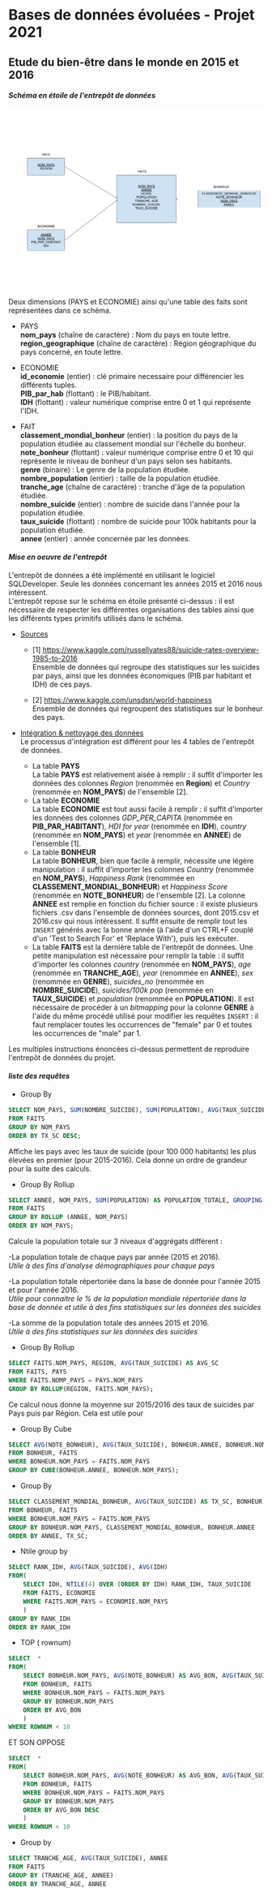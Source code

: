 # **Bases de données évoluées - Projet 2021** #
## Etude du bien-être dans le monde en 2015 et 2016 ##

#### *Schéma en étoile de l'entrepôt de données* ####

![Schéma en flocon](flocon.png)

Deux dimensions (PAYS et ECONOMIE) ainsi qu'une table des faits sont représentées dans ce schéma.  

- PAYS  
**nom_pays** (chaîne de caractère) : Nom du pays en toute lettre.  
**region_geographique** (chaîne de caractère) : Région géographique du pays concerné, en toute lettre.

- ECONOMIE  
**id_economie** (entier) : clé primaire necessaire pour différencier les différents tuples.  
**PIB_par_hab** (flottant) : le PIB/habitant.  
**IDH** (flottant) : valeur numérique comprise entre 0 et 1 qui représente l'IDH.  

- FAIT  
**classement_mondial_bonheur** (entier) : la position du pays de la population étudiée au classement mondial sur l'échelle du bonheur.  
**note_bonheur** (flottant) : valeur numérique comprise entre 0 et 10 qui représente le niveau de bonheur d'un pays selon ses habitants.  
**genre** (binaire) : Le genre de la population étudiée.    
**nombre_population** (entier) : taille de la population étudiée.  
**tranche_age** (chaîne de caractère) : tranche d'âge de la population étudiée.  
**nombre_suicide** (entier) : nombre de suicide dans l'année pour la population étudiée.  
**taux_suicide** (flottant) : nombre de suicide pour 100k habitants pour la population étudiée.  
**annee** (entier) : année concernée par les données.
  
#### *Mise en oeuvre de l'entrepôt* ####

L'entrepôt de données a été implémenté en utilisant le logiciel SQLDeveloper. Seule les données concernant les années 2015 et 2016 nous intéressent.   
L'entrepôt repose sur le schéma en étoile présenté ci-dessus : il est nécessaire de respecter les différentes organisations des tables ainsi que les différents types primitifs utilisés dans le schéma.

- <u>Sources</u>
  - [1] https://www.kaggle.com/russellyates88/suicide-rates-overview-1985-to-2016  
    Ensemble de données qui regroupe des statistiques sur les suicides par pays, ainsi que les données économiques (PIB par habitant et IDH) de ces pays.

  - [2] https://www.kaggle.com/unsdsn/world-happiness  
    Ensemble de données qui regroupent des statistiques sur le bonheur des pays.

- <u>Intégration & nettoyage des données</u>  
  Le processus d'intégration est différent pour les 4 tables de l'entrepôt de données.
  - La table **PAYS**  
    La table **PAYS** est relativement aisée à remplir : il suffit d'importer les données des colonnes *Region* (renommée en **Region**) et *Country* (renommée en **NOM_PAYS**) de l'ensemble [2].
  - La table **ECONOMIE**  
    La table **ECONOMIE** est tout aussi facile à remplir : il suffit d'importer les données des colonnes *GDP_PER_CAPITA* (renommée en **PIB_PAR_HABITANT**), *HDI for year* (renommée en **IDH**), *country* (renommée en **NOM_PAYS**) et *year* (renommée en **ANNEE**) de l'ensemble [1].
  - La table **BONHEUR**  
    La table **BONHEUR**, bien que facile à remplir, nécessite une légère manipulation : il suffit d'importer les colonnes *Country* (renommée en **NOM_PAYS**), *Happiness Rank* (renommée en **CLASSEMENT_MONDIAL_BONHEUR**) et *Happiness Score* (renommée en **NOTE_BONHEUR**) de l'ensemble [2].
    La colonne **ANNEE** est remplie en fonction du fichier source : il existe plusieurs fichiers .csv dans l'ensemble de données sources, dont 2015.csv et 2016.csv qui nous intéressent. Il suffit ensuite de remplir tout les ```INSERT``` générés avec la bonne année (à l'aide d'un CTRL+F couplé d'un 'Test to Search For' et 'Replace With'), puis les exécuter.
  - La table **FAITS** est la dernière table de l'entrepôt de données. Une petite manipulation est nécessaire pour remplir la table : il suffit d'importer les colonnes *country* (renommée en **NOM_PAYS**), *age* (renommée en **TRANCHE_AGE**), *year* (renommée en **ANNEE**), *sex* (renommée en **GENRE**), *suicides_no* (renommée en **NOMBRE_SUICIDE**), *suicides/100k pop* (renommée en **TAUX_SUICIDE**) et *population* (renommée en **POPULATION**).
    Il est nécessaire de procéder à un *bitmapping* pour la colonne **GENRE** à l'aide du même procédé utilisé pour modifier les requêtes ````INSERT```` : il faut remplacer toutes les occurrences de "female" par 0 et toutes les occurrences de "male" par 1.

Les multiples instructions énoncées ci-dessus permettent de reproduire l'entrepôt de données du projet.

#### *liste des requêtes* ####
- Group By
```sql
SELECT NOM_PAYS, SUM(NOMBRE_SUICIDE), SUM(POPULATION), AVG(TAUX_SUICIDE) as TX_SC 
FROM FAITS
GROUP BY NOM_PAYS
ORDER BY TX_SC DESC;
```
Affiche les pays avec les taux de suicide (pour 100 000 habitants) les plus élevées en premier (pour 2015-2016).
Cela donne un ordre de grandeur pour la suite des calculs.


- Group By Rollup
```sql
SELECT ANNEE, NOM_PAYS, SUM(POPULATION) AS POPULATION_TOTALE, GROUPING(ANNEE) AS GRP
FROM FAITS
GROUP BY ROLLUP (ANNEE, NOM_PAYS)
ORDER BY NOM_PAYS;
```  
Calcule la population totale sur 3 niveaux d'aggrégats différent :

-La population totale de chaque pays par année (2015 et 2016).  
*Utile à des fins d'analyse démographiques pour chaque pays*

-La population totale répertoriée dans la base de donnée pour l'année 2015 et pour l'année 2016.  
*Utile pour connaitre le % de la population mondiale répertoriée dans la base de donnée et utile à des fins statistiques sur les données des suicides*

-La somme de la population totale des années 2015 et 2016.  
*Utile à des fins statistiques sur les données des suicides*


- Group By Rollup
```sql
SELECT FAITS.NOM_PAYS, REGION, AVG(TAUX_SUICIDE) AS AVG_SC
FROM FAITS, PAYS
WHERE FAITS.NOMP_PAYS = PAYS.NOM_PAYS
GROUP BY ROLLUP(REGION, FAITS.NOM_PAYS);
```
Ce calcul nous donne la moyenne sur 2015/2016 des taux de suicides par Pays puis par Région.
Cela est utile pour

- Group By Cube
```sql
SELECT AVG(NOTE_BONHEUR), AVG(TAUX_SUICIDE), BONHEUR.ANNEE, BONHEUR.NOM_PAYS
FROM BONHEUR, FAITS
WHERE BONHEUR.NOM_PAYS = FAITS.NOM_PAYS
GROUP BY CUBE(BONHEUR.ANNEE, BONHEUR.NOM_PAYS);
```


- Group By
```sql
SELECT CLASSEMENT_MONDIAL_BONHEUR, AVG(TAUX_SUICIDE) AS TX_SC, BONHEUR.NOM_PAYS, BONHEUR.ANNEE
FROM BONHEUR, FAITS
WHERE BONHEUR.NOM_PAYS = FAITS.NOM_PAYS
GROUP BY BONHEUR.NOM_PAYS, CLASSEMENT_MONDIAL_BONHEUR, BONHEUR.ANNEE
ORDER BY ANNEE, TX_SC;
```

- Ntile group by
```sql
SELECT RANK_IDH, AVG(TAUX_SUICIDE), AVG(IDH)
FROM(
    SELECT IDH, NTILE(4) OVER (ORDER BY IDH) RANK_IDH, TAUX_SUICIDE
    FROM FAITS, ECONOMIE
    WHERE FAITS.NOM_PAYS = ECONOMIE.NOM_PAYS
    )
GROUP BY RANK_IDH
ORDER BY RANK_IDH
```

- TOP ( rownum)
```sql
SELECT  * 
FROM(
    SELECT BONHEUR.NOM_PAYS, AVG(NOTE_BONHEUR) AS AVG_BON, AVG(TAUX_SUICIDE)
    FROM BONHEUR, FAITS
    WHERE BONHEUR.NOM_PAYS = FAITS.NOM_PAYS
    GROUP BY BONHEUR.NOM_PAYS
    ORDER BY AVG_BON
    )
WHERE ROWNUM < 10
```
ET SON OPPOSE
```sql
SELECT  * 
FROM(
    SELECT BONHEUR.NOM_PAYS, AVG(NOTE_BONHEUR) AS AVG_BON, AVG(TAUX_SUICIDE)
    FROM BONHEUR, FAITS
    WHERE BONHEUR.NOM_PAYS = FAITS.NOM_PAYS
    GROUP BY BONHEUR.NOM_PAYS
    ORDER BY AVG_BON DESC
    )
WHERE ROWNUM < 10
```
- Group by

```sql
SELECT TRANCHE_AGE, AVG(TAUX_SUICIDE), ANNEE
FROM FAITS
GROUP BY (TRANCHE_AGE, ANNEE)
ORDER BY TRANCHE_AGE, ANNEE
```
